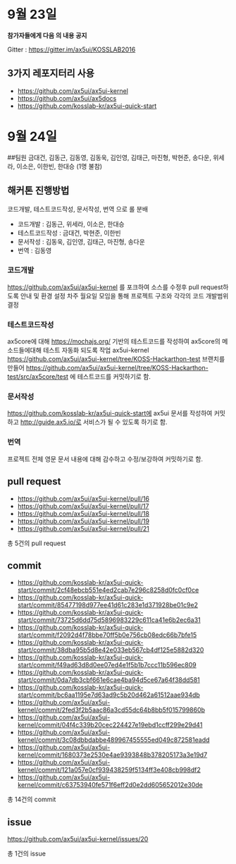 # 9월 23일

**참가자들에게 다음 의 내용 공지**

Gitter : https://gitter.im/ax5ui/KOSSLAB2016

## 3가지 레포지터리 사용
- https://github.com/ax5ui/ax5ui-kernel
- https://github.com/ax5ui/ax5docs
- https://github.com/kosslab-kr/ax5ui-quick-start


# 9월 24일

##팀원
금대건, 김동근, 김동영, 김동욱, 김인영, 김태근, 마진형, 박현준, 송다운, 위세라, 이소은, 이한빈, 한대승 (1명 불참)

## 해커톤 진행방법
코드개발, 테스트코드작성, 문서작성, 번역 으로 롤 분배
- 코드개발 : 김동근, 위세라, 이소은, 한대승
- 테스트코드작성 : 금대건, 박현준, 이한빈
- 문서작성 : 김동욱, 김인영, 김태근, 마진형, 송다운
- 번역 : 김동영

### 코드개발
https://github.com/ax5ui/ax5ui-kernel 를 포크하여 소스를 수정후 pull request하도록 안내 및 환경 설정
차주 월요일 모임을 통해 프로젝트 구조와 각각의 코드 개발범위 결정

### 테스트코드작성
ax5core에 대해 https://mochajs.org/ 기반의 테스트코드를 작성하여 ax5core의 메소드들에대해 테스트 자동화 되도록 작업
ax5ui-kernel https://github.com/ax5ui/ax5ui-kernel/tree/KOSS-Hackarthon-test 브랜치를 만들어 https://github.com/ax5ui/ax5ui-kernel/tree/KOSS-Hackarthon-test/src/ax5core/test 에 테스트코드를 커밋하기로 함.

### 문서작성
https://github.com/kosslab-kr/ax5ui-quick-start에 ax5ui 문서를 작성하여 커밋하고 http://guide.ax5.io/로 서비스가 될 수 있도록 하기로 함.

### 번역
프로젝트 전체 영문 문서 내용에 대해 감수하고 수정/보강하여 커밋하기로 함.


## pull request
- https://github.com/ax5ui/ax5ui-kernel/pull/16
- https://github.com/ax5ui/ax5ui-kernel/pull/17
- https://github.com/ax5ui/ax5ui-kernel/pull/18
- https://github.com/ax5ui/ax5ui-kernel/pull/19
- https://github.com/ax5ui/ax5ui-kernel/pull/21

총 5건의 pull request 

## commit
- https://github.com/kosslab-kr/ax5ui-quick-start/commit/2cf48ebcb551e4ed2cab7e296c8258d0fc0cf0ce
- https://github.com/kosslab-kr/ax5ui-quick-start/commit/85477198d977ee41d61c283e1d371928be01c9e2
- https://github.com/kosslab-kr/ax5ui-quick-start/commit/73725d6dd75d5896983229c611ca41e6b2ec6a31
- https://github.com/kosslab-kr/ax5ui-quick-start/commit/f2092d4f78bbe70ff5b0e756cb08edc66b7bfe15
- https://github.com/kosslab-kr/ax5ui-quick-start/commit/38dba95b5d8e42e033eb567cb4df125e5882d320
- https://github.com/kosslab-kr/ax5ui-quick-start/commit/f49ad63d8d0ee07ed4e1f5b1b7ccc11b596ec809
- https://github.com/kosslab-kr/ax5ui-quick-start/commit/0da7db3cbf661e6cae4ba94d5ce67a64f38dd581
- https://github.com/kosslab-kr/ax5ui-quick-start/commit/bc6aa1195e7d63ad9c5b20d462a61512aae934db
- https://github.com/ax5ui/ax5ui-kernel/commit/2fed3f2b5aac86a3cd55dc64b8bb5f015799860b
- https://github.com/ax5ui/ax5ui-kernel/commit/04f4c339b20cec224427e19ebd1ccff299e29d41
- https://github.com/ax5ui/ax5ui-kernel/commit/3c08dbbdabbe489967455555ed049c872581eadd
- https://github.com/ax5ui/ax5ui-kernel/commit/1680373e2530e4ae9393848b378205173a3e19d7
- https://github.com/ax5ui/ax5ui-kernel/commit/121a057e0cf939438259f5134ff3e408cb998df2
- https://github.com/ax5ui/ax5ui-kernel/commit/c63753940fe571f6eff2d0e2dd605652012e30de

총 14건의 commit

## issue
https://github.com/ax5ui/ax5ui-kernel/issues/20

총 1건의 issue
